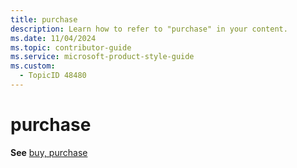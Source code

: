 ```yaml
---
title: purchase
description: Learn how to refer to "purchase" in your content.
ms.date: 11/04/2024
ms.topic: contributor-guide
ms.service: microsoft-product-style-guide
ms.custom:
  - TopicID 48480
---
```



# purchase

**See** [buy, purchase](~\a_z_names_terms\b\buy-purchase.md)